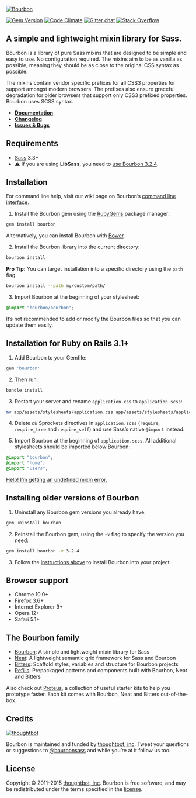 [![Bourbon](http://images.thoughtbot.com/bourbon/bourbon-logo.svg)](http://bourbon.io)

[![Gem Version](http://img.shields.io/gem/v/bourbon.svg?style=flat)](https://rubygems.org/gems/bourbon)
[![Code Climate](http://img.shields.io/codeclimate/github/thoughtbot/bourbon.svg?style=flat)](https://codeclimate.com/github/thoughtbot/bourbon)
[![Gitter chat](https://img.shields.io/badge/gitter-thoughtbot/bourbon-ae3dd2.svg?style=flat)](https://gitter.im/thoughtbot/bourbon)
[![Stack Overflow](http://img.shields.io/badge/stack%20overflow-bourbon-ae3dd2.svg?style=flat)](http://stackoverflow.com/questions/tagged/bourbon)

## A simple and lightweight mixin library for Sass.

Bourbon is a library of pure Sass mixins that are designed to be simple and easy to use. No configuration required. The mixins aim to be as vanilla as possible, meaning they should be as close to the original CSS syntax as possible.

The mixins contain vendor specific prefixes for all CSS3 properties for support amongst modern browsers. The prefixes also ensure graceful degradation for older browsers that support only CSS3 prefixed properties. Bourbon uses SCSS syntax.

- **[Documentation](http://bourbon.io/docs)**
- **[Changelog](https://github.com/thoughtbot/bourbon/releases)**
- **[Issues & Bugs](https://github.com/thoughtbot/bourbon/issues)**

## Requirements

- [Sass](https://github.com/sass/sass) 3.3+
- :warning: If you are using **LibSass**, you need to [use Bourbon 3.2.4](#installing-older-versions-of-bourbon).

## Installation

For command line help, visit our wiki page on Bourbon’s [command line interface](https://github.com/thoughtbot/bourbon/wiki/Command-Line-Interface).

1. Install the Bourbon gem using the [RubyGems](https://rubygems.org) package manager:

  ```bash
  gem install bourbon
  ```

  Alternatively, you can install Bourbon with [Bower](http://bower.io).

2. Install the Bourbon library into the current directory:

  ```bash
  bourbon install
  ```

  **Pro Tip:** You can target installation into a specific directory using the `path` flag:

  ```bash
  bourbon install --path my/custom/path/
  ```

3. Import Bourbon at the beginning of your stylesheet:

  ```scss
  @import "bourbon/bourbon";
  ```

  It’s not recommended to add or modify the Bourbon files so that you can update them easily.

## Installation for Ruby on Rails 3.1+

1. Add Bourbon to your Gemfile:

  ```ruby
  gem 'bourbon'
  ```

2. Then run:

  ```bash
  bundle install
  ```

3. Restart your server and rename `application.css` to `application.scss`:

  ```bash
  mv app/assets/stylesheets/application.css app/assets/stylesheets/application.scss
  ```

4. Delete _all_ Sprockets directives in `application.scss` (`require`, `require_tree` and `require_self`) and use Sass’s native `@import` instead.

5. Import Bourbon at the beginning of `application.scss`. All additional stylesheets should be imported below Bourbon:

  ```scss
  @import "bourbon";
  @import "home";
  @import "users";
  ```

  [Help! I’m getting an undefined mixin error.](https://github.com/thoughtbot/bourbon/wiki/Rails-Help-%5C-Undefined-mixin)

## Installing older versions of Bourbon

1. Uninstall any Bourbon gem versions you already have:

  ```bash
  gem uninstall bourbon
  ```

2. Reinstall the Bourbon gem, using the `-v` flag to specify the version you need:

  ```bash
  gem install bourbon -v 3.2.4
  ```

3. Follow the [instructions above](#installation) to install Bourbon into your project.

## Browser support

- Chrome 10.0+
- Firefox 3.6+
- Internet Explorer 9+
- Opera 12+
- Safari 5.1+

## The Bourbon family

- [Bourbon](https://github.com/thoughtbot/bourbon): A simple and lightweight mixin library for Sass
- [Neat](https://github.com/thoughtbot/neat): A lightweight semantic grid framework for Sass and Bourbon
- [Bitters](https://github.com/thoughtbot/bitters): Scaffold styles, variables and structure for Bourbon projects
- [Refills](https://github.com/thoughtbot/refills): Prepackaged patterns and components built with Bourbon, Neat and Bitters

Also check out [Proteus](https://github.com/thoughtbot/proteus), a collection of useful starter kits to help you prototype faster. Each kit comes with Bourbon, Neat and Bitters out-of-the-box.

## Credits

[![thoughtbot](http://images.thoughtbot.com/bourbon/thoughtbot-logo.svg)](http://thoughtbot.com)

Bourbon is maintained and funded by [thoughtbot, inc](http://thoughtbot.com). Tweet your questions or suggestions to [@bourbonsass](https://twitter.com/bourbonsass) and while you’re at it follow us too.

## License

Copyright © 2011–2015 [thoughtbot, inc](http://thoughtbot.com). Bourbon is free software, and may be redistributed under the terms specified in the [license](LICENSE.md).
